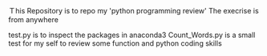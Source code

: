 Ｔhis Repository is to repo my 'python programming review'
The execrise is from anywhere

test.py is to inspect the packages in anaconda3
Count_Words.py is a small test for my self to review some function and python coding skills
